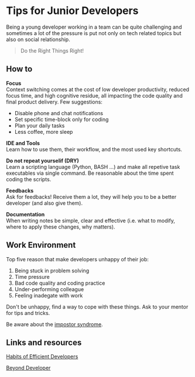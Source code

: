 # Tips for Junior Developers

Being a young developer working in a team can be quite challenging and sometimes a lot of the pressure is put not only on tech related topics but also on social relationship.

> Do the Right Things Right!

## How to

**Focus**  
Context switching comes at the cost of low developer productivity, reduced focus time, and high cognitive residue, all impacting the code quality and final product delivery.
Few suggestions:

+ Disable phone and chat notifications
+ Set specific time-block only for coding
+ Plan your daily tasks
+ Less coffee, more sleep

**IDE and Tools**  
Learn how to use them, their workflow, and the most used key shortcuts.

**Do not repeat yourselif (DRY)**  
Learn a scripting language (Python, BASH ...) and make all repetive task executables via single command.
Be reasonable about the time spent coding the scripts. 

**Feedbacks**  
Ask for feedbacks! Receive them a lot, they will help you to be a better developer (and also give them).

**Documentation**  
When writing notes be simple, clear and effective (i.e. what to modify, where to apply these changes, why matters). 

## Work Environment

Top five reason that make developers unhappy of their job:

1. Being stuck in problem solving
2. Time pressure
3. Bad code quality and coding practice
4. Under-performing colleague
5. Feeling inadegate with work

Don't be unhappy, find a way to cope with these things. Ask to your mentor for tips and tricks.

Be aware about the [impostor syndrome](https://en.wikipedia.org/wiki/Impostor_syndrome).

## Links and resources

[Habits of Efficient Developers](https://youtu.be/9-cyC6O81Bk)

[Beyond Developer](https://youtu.be/wYEk0y8LYfg)

